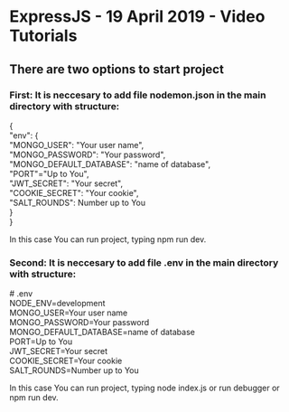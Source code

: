 # ExpressJS - 19 April 2019 - Video Tutorials


## There are two options to start project

### First: It is neccesary to add file nodemon.json in the main directory with structure:

{\
    "env": {\
        "MONGO_USER": "Your user name",\
        "MONGO_PASSWORD": "Your password",\
        "MONGO_DEFAULT_DATABASE": "name of database",\
        "PORT"="Up to You",\
        "JWT_SECRET": "Your secret",\
        "COOKIE_SECRET": "Your cookie",\
        "SALT_ROUNDS": Number up to You\
    }\
}

In this case You can run project, typing npm run dev.

### Second: It is neccesary to add file .env in the main directory with structure:

\# .env\
NODE_ENV=development\
MONGO_USER=Your user name\
MONGO_PASSWORD=Your password\
MONGO_DEFAULT_DATABASE=name of database\
PORT=Up to You\
JWT_SECRET=Your secret\
COOKIE_SECRET=Your cookie\
SALT_ROUNDS=Number up to You

In this case You can run project, typing node index.js or run debugger or npm run dev.